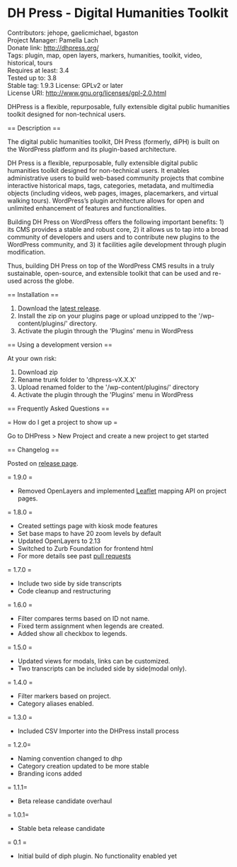 # DH Press - Digital Humanities Toolkit

Contributors: jehope, gaelicmichael, bgaston  
Project Manager: Pamella Lach  
Donate link: http://dhpress.org/  
Tags: plugin, map, open layers, markers, humanities, toolkit, video, historical, tours  
Requires at least: 3.4  
Tested up to: 3.8  
Stable tag: 1.9.3 
License: GPLv2 or later  
License URI: http://www.gnu.org/licenses/gpl-2.0.html  
  
DHPress is a flexible, repurposable, fully extensible digital public humanities toolkit designed for non-technical users.  
  
== Description ==

The digital public humanities toolkit, DH Press (formerly, diPH) is built on the WordPress platform and its plugin-based architecture.

DH Press is a flexible, repurposable, fully extensible digital public humanities toolkit designed for non-technical users. It enables administrative users to build web-based community projects that combine interactive historical maps, tags, categories, metadata, and multimedia objects (including videos, web pages, images, placemarkers, and virtual walking tours). WordPress’s plugin architecture allows for open and unlimited enhancement of features and functionalities.

Building DH Press on WordPress offers the following important benefits: 
	1) its CMS provides a stable and robust core, 
	2) it allows us to tap into a broad community of developers and users and to contribute new plugins to the WordPress community, and 
	3) it facilities agile development through plugin modification. 
	
Thus, building DH Press on top of the WordPress CMS results in a truly sustainable, open-source, and extensible toolkit that can be used and re-used across the globe.

== Installation ==

1. Download the [latest release](https://github.com/jehope/dhpress/releases).  
2. Install the zip on your plugins page or upload unzipped to the '/wp-content/plugins/' directory.
3. Activate the plugin through the 'Plugins' menu in WordPress


== Using a development version ==

At your own risk:  

1. Download zip
2. Rename trunk folder to 'dhpress-vX.X.X'
3. Upload renamed folder to the '/wp-content/plugins/' directory 
4. Activate the plugin through the 'Plugins' menu in WordPress 


== Frequently Asked Questions ==

= How do I get a project to show up =

Go to DHPress > New Project and create a new project to get started


== Changelog ==

Posted on [release page](https://github.com/jehope/dhpress/releases).

= 1.9.0 =
* Removed OpenLayers and implemented [Leaflet](http://leafletjs.org) mapping API on project pages.

= 1.8.0 = 
* Created settings page with kiosk mode features
* Set base maps to have 20 zoom levels by default
* Updated OpenLayers to 2.13
* Switched to Zurb Foundation for frontend html
* For more details see past [pull requests](https://github.com/jehope/dhpress/pulls?direction=desc&page=1&sort=created&state=closed)

= 1.7.0 = 
* Include two side by side transcripts
* Code cleanup and restructuring

= 1.6.0 = 
* Filter compares terms based on ID not name. 
* Fixed term assignment when legends are created.
* Added show all checkbox to legends.

= 1.5.0 = 
* Updated views for modals, links can be customized.
* Two transcripts can be included side by side(modal only).

= 1.4.0 =
* Filter markers based on project.
* Category aliases enabled.

= 1.3.0 = 
* Included CSV Importer into the DHPress install process

= 1.2.0=
* Naming convention changed to dhp
* Category creation updated to be more stable
* Branding icons added

= 1.1.1=
* Beta release candidate overhaul

= 1.0.1=
* Stable beta release candidate

= 0.1 =
* Initial build of diph plugin. No functionality enabled yet
